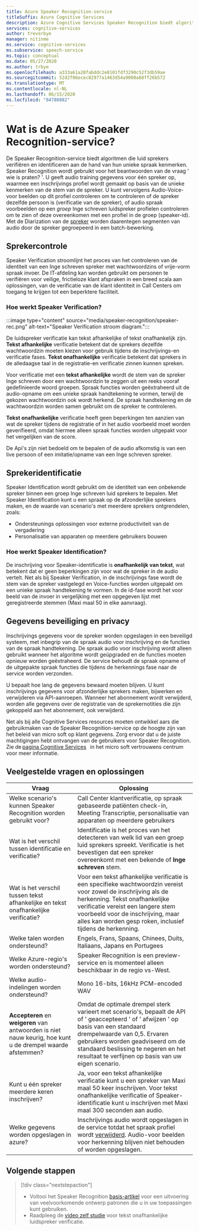 ```yaml
---
title: Azure Speaker Recognition-service
titleSuffix: Azure Cognitive Services
description: Azure Cognitive Services Speaker Recognition biedt algoritmen die luid sprekers verifiëren en identificeren aan de hand van hun unieke spraak kenmerken. Speaker Recognition wordt gebruikt voor het beantwoorden van de vraag ' wie is praten? '.
services: cognitive-services
author: trevorbye
manager: nitinme
ms.service: cognitive-services
ms.subservice: speech-service
ms.topic: conceptual
ms.date: 05/27/2020
ms.author: trbye
ms.openlocfilehash: a333a61a28fabddc2e8101fdf3290c52f3db59ae
ms.sourcegitcommit: 52d2f06ecec82977a1463d54a9000a68ff26b572
ms.translationtype: MT
ms.contentlocale: nl-NL
ms.lasthandoff: 06/15/2020
ms.locfileid: "84780882"
---
```

# <a name="what-is-the-azure-speaker-recognition-service"></a>Wat is de Azure Speaker Recognition-service?

De Speaker Recognition-service biedt algoritmen die luid sprekers verifiëren en identificeren aan de hand van hun unieke spraak kenmerken. Speaker Recognition wordt gebruikt voor het beantwoorden van de vraag ' wie is praten? '. U geeft audio training gegevens voor één spreker op, waarmee een inschrijvings profiel wordt gemaakt op basis van de unieke kenmerken van de stem van de spreker. U kunt vervolgens Audio-Voice-voor beelden op dit profiel controleren om te controleren of de spreker dezelfde persoon is (verificatie van de spreker), of audio spraak voorbeelden op een *groep* Inge schreven luidspreker profielen controleren om te zien of deze overeenkomen met een profiel in de groep (speaker-id). Met de Diarization van de [spreker](batch-transcription.md#speaker-separation-diarization) worden daarentegen segmenten van audio door de spreker gegroepeerd in een batch-bewerking.

## <a name="speaker-verification"></a>Sprekercontrole

Speaker Verification stroomlijnt het proces van het controleren van de identiteit van een Inge schreven spreker met wachtwoordzins of vrije-vorm spraak invoer. De IT-afdeling kan worden gebruikt om personen te verifiëren voor veilige, frictieloze klant afspraken in een breed scala aan oplossingen, van de verificatie van de klant identiteit in Call Centers om toegang te krijgen tot een beperktere faciliteit.

### <a name="how-does-speaker-verification-work"></a>Hoe werkt Speaker Verification?

:::image type="content" source="media/speaker-recognition/speaker-rec.png" alt-text="Speaker Verification stroom diagram.":::

De luidspreker verificatie kan tekst afhankelijke of tekst onafhankelijk zijn. **Tekst afhankelijke** verificatie betekent dat de sprekers dezelfde wachtwoordzin moeten kiezen voor gebruik tijdens de inschrijvings-en verificatie fases. **Tekst onafhankelijke** verificatie betekent dat sprekers in de alledaagse taal in de registratie-en verificatie zinnen kunnen spreken.

Voor verificatie met een **tekst afhankelijke** wordt de stem van de spreker Inge schreven door een wachtwoordzin te zeggen uit een reeks vooraf gedefinieerde woord groepen. Spraak functies worden geëxtraheerd uit de audio-opname om een unieke spraak handtekening te vormen, terwijl de gekozen wachtwoordzin ook wordt herkend. De spraak handtekening en de wachtwoordzin worden samen gebruikt om de spreker te controleren. 

**Tekst onafhankelijke** verificatie heeft geen beperkingen ten aanzien van wat de spreker tijdens de registratie of in het audio voorbeeld moet worden geverifieerd, omdat hiermee alleen spraak functies worden uitgepakt voor het vergelijken van de score. 

De Api's zijn niet bedoeld om te bepalen of de audio afkomstig is van een live persoon of een imitatie/opname van een Inge schreven spreker. 

## <a name="speaker-identification"></a>Sprekeridentificatie

Speaker Identification wordt gebruikt om de identiteit van een onbekende spreker binnen een groep Inge schreven luid sprekers te bepalen. Met Speaker Identification kunt u een spraak op de afzonderlijke sprekers maken, en de waarde van scenario's met meerdere sprekers ontgrendelen, zoals:

* Ondersteunings oplossingen voor externe productiviteit van de vergadering 
* Personalisatie van apparaten op meerdere gebruikers bouwen

### <a name="how-does-speaker-identification-work"></a>Hoe werkt Speaker Identification?

De inschrijving voor Speaker-identificatie is **onafhankelijk van tekst**, wat betekent dat er geen beperkingen zijn voor wat de spreker in de audio vertelt. Net als bij Speaker Verification, in de inschrijvings fase wordt de stem van de spreker vastgelegd en Voice-functies worden uitgepakt om een unieke spraak handtekening te vormen. In de id-fase wordt het voor beeld van de invoer in vergelijking met een opgegeven lijst met geregistreerde stemmen (Maxi maal 50 in elke aanvraag).

## <a name="data-security-and-privacy"></a>Gegevens beveiliging en privacy

Inschrijvings gegevens voor de spreker worden opgeslagen in een beveiligd systeem, met inbegrip van de spraak audio voor inschrijving en de functies van de spraak handtekening. De spraak audio voor inschrijving wordt alleen gebruikt wanneer het algoritme wordt geüpgraded en de functies moeten opnieuw worden geëxtraheerd. De service behoudt de spraak opname of de uitgepakte spraak functies die tijdens de herkennings fase naar de service worden verzonden. 

U bepaalt hoe lang de gegevens bewaard moeten blijven. U kunt inschrijvings gegevens voor afzonderlijke sprekers maken, bijwerken en verwijderen via API-aanroepen. Wanneer het abonnement wordt verwijderd, worden alle gegevens over de registratie van de sprekernotities die zijn gekoppeld aan het abonnement, ook verwijderd. 

Net als bij alle Cognitive Services resources moeten ontwikkel aars die gebruikmaken van de Speaker Recognition-service op de hoogte zijn van het beleid van micro soft op klant gegevens. Zorg ervoor dat u de juiste machtigingen hebt ontvangen van de gebruikers voor Speaker Recognition. Zie de [pagina Cognitive Services](https://azure.microsoft.com/support/legal/cognitive-services-compliance-and-privacy/)   in het micro soft vertrouwens centrum voor meer informatie. 

## <a name="common-questions-and-solutions"></a>Veelgestelde vragen en oplossingen

| Vraag | Oplossing |
|---------|----------|
| Welke scenario's kunnen Speaker Recognition worden gebruikt voor? | Call Center klantverificatie, op spraak gebaseerde patiënten check-in, Meeting Transcriptie, personalisatie van apparaten op meerdere gebruikers|
| Wat is het verschil tussen identificatie en verificatie? | Identificatie is het proces van het detecteren van welk lid van een groep luid sprekers spreekt. Verificatie is het bevestigen dat een spreker overeenkomt met een bekende of **Inge schreven** stem.|
| Wat is het verschil tussen tekst afhankelijke en tekst onafhankelijke verificatie? | Voor een tekst afhankelijke verificatie is een specifieke wachtwoordzin vereist voor zowel de inschrijving als de herkenning. Tekst onafhankelijke verificatie vereist een langere stem voorbeeld voor de inschrijving, maar alles kan worden gesp roken, inclusief tijdens de herkenning.|
| Welke talen worden ondersteund? | Engels, Frans, Spaans, Chinees, Duits, Italiaans, Japans en Portugees |
| Welke Azure-regio's worden ondersteund? | Speaker Recognition is een preview-service en is momenteel alleen beschikbaar in de regio vs-West.|
| Welke audio-indelingen worden ondersteund? | Mono 16-bits, 16kHz PCM-encoded WAV |
| **Accepteren** en **weigeren** van antwoorden is niet nauw keurig, hoe kunt u de drempel waarde afstemmen? | Omdat de optimale drempel sterk varieert met scenario's, bepaalt de API of ' geaccepteerd ' of ' afwijzen ' op basis van een standaard drempelwaarde van 0,5. Ervaren gebruikers worden geadviseerd om de standaard beslissing te negeren en het resultaat te verfijnen op basis van uw eigen scenario. |
| Kunt u één spreker meerdere keren inschrijven? | Ja, voor een tekst afhankelijke verificatie kunt u een spreker van Maxi maal 50 keer inschrijven. Voor tekst onafhankelijke verificatie of Speaker-identificatie kunt u inschrijven met Maxi maal 300 seconden aan audio. |
| Welke gegevens worden opgeslagen in azure? | Inschrijvings audio wordt opgeslagen in de service totdat het spraak profiel wordt [verwijderd](speaker-recognition-basics.md#deleting-voice-profile-enrollments). Audio-voor beelden voor herkenning blijven niet behouden of worden opgeslagen. |

## <a name="next-steps"></a>Volgende stappen

> [!div class="nextstepaction"]
> * Voltooi het Speaker Recognition [basis-artikel](speaker-recognition-basics.md) voor een uitvoering van veelvoorkomende ontwerp patronen die u in uw toepassingen kunt gebruiken.
> * Raadpleeg de [video zelf studie](https://azure.microsoft.com/resources/videos/speaker-recognition-text-independent-verification-developer-tutorial/) voor tekst onafhankelijke luidspreker verificatie.
